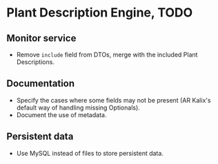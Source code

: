 # Plant Description Engine, TODO

## Monitor service
* Remove `include` field from DTOs, merge with the included Plant Descriptions.

## Documentation
* Specify the cases where some fields may not be present (AR Kalix's default
  way of handling missing Optionals).
* Document the use of metadata.

## Persistent data
* Use MySQL instead of files to store persistent data.